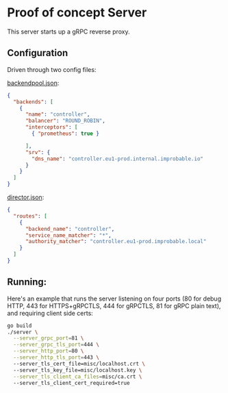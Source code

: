 # Proof of concept Server

This server starts up a gRPC reverse proxy.

## Configuration

Driven through two config files: 

[backendpool.json](misc/backendpool.json):
```json
{
  "backends": [
    {
      "name": "controller",
      "balancer": "ROUND_ROBIN",
      "interceptors": [
        { "prometheus": true }

      ],
      "srv": {
        "dns_name": "controller.eu1-prod.internal.improbable.io"
      }
    }
  ]
}
```

[director.json](misc/director.json):
```json
{
  "routes": [
    {
      "backend_name": "controller",
      "service_name_matcher": "*",
      "authority_matcher": "controller.eu1-prod.improbable.local"
    }
  ]
}
```

## Running:

Here's an example that runs the server listening on four ports (80 for debug HTTP, 443 for HTTPS+gRPCTLS, 444 for gRPCTLS, 81 for gRPC plain text), and requiring 
client side certs:
```sh
go build 
./server \
  --server_grpc_port=81 \
  --server_grpc_tls_port=444 \
  --server_http_port=80 \
  --server_http_tls_port=443 \ 
  --server_tls_cert_file=misc/localhost.crt \ 
  --server_tls_key_file=misc/localhost.key \
  --server_tls_client_ca_files=misc/ca.crt \ 
  --server_tls_client_cert_required=true
```